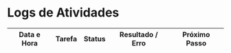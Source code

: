# Logs de Atividades

| Data e Hora         | Tarefa                                  | Status | Resultado / Erro | Próximo Passo             |
|---------------------|-----------------------------------------|--------|------------------|---------------------------|
